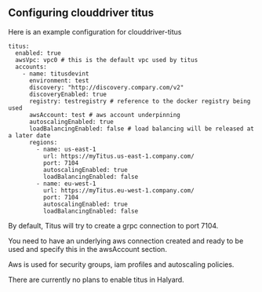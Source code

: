 ## Configuring clouddriver titus

Here is an example configuration for clouddriver-titus

```
titus:
  enabled: true
  awsVpc: vpc0 # this is the default vpc used by titus
  accounts:
    - name: titusdevint
      environment: test 
      discovery: "http://discovery.compary.com/v2"
      discoveryEnabled: true
      registry: testregistry # reference to the docker registry being used
      awsAccount: test # aws account underpinning 
      autoscalingEnabled: true
      loadBalancingEnabled: false # load balancing will be released at a later date
      regions:
        - name: us-east-1
          url: https://myTitus.us-east-1.company.com/
          port: 7104 
          autoscalingEnabled: true
          loadBalancingEnabled: false 
        - name: eu-west-1
          url: https://myTitus.eu-west-1.company.com/
          port: 7104
          autoscalingEnabled: true
          loadBalancingEnabled: false
```

By default, Titus will try to create a grpc connection to port 7104. 

You need to have an underlying aws connection created and ready to be used and specify this in the awsAccount section.

Aws is used for security groups, iam profiles and autoscaling policies. 

There are currently no plans to enable titus in Halyard. 

